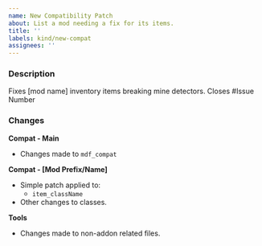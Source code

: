 ```yaml
---
name: New Compatibility Patch
about: List a mod needing a fix for its items.
title: ''
labels: kind/new-compat
assignees: ''
---
```


### Description
Fixes [mod name] inventory items breaking mine detectors.
Closes #Issue Number

### Changes
**Compat - Main**
- Changes made to `mdf_compat`

**Compat - [Mod Prefix/Name]**
- Simple patch applied to:
  - `item_className`
- Other changes to classes.

**Tools**
- Changes made to non-addon related files.